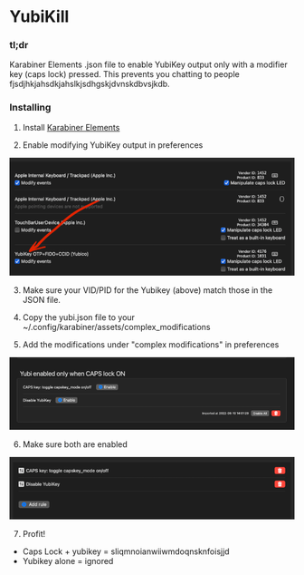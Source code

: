 # YubiKill

### tl;dr 
Karabiner Elements .json file to enable YubiKey output only with a modifier key (caps lock) pressed. This prevents you chatting to people fjsdjhkjahsdkjahslkjsdhgskjdvnskdbvsjkdb.

### Installing

1. Install [Karabiner Elements](https://karabiner-elements.pqrs.org)

2. Enable modifying YubiKey output in preferences

![Modifying YubiKey Output](img/yubi-switch.png)

3. Make sure your VID/PID for the Yubikey (above) match those in the JSON file.

4. Copy the yubi.json file to your ~/.config/karabiner/assets/complex_modifications

5. Add the modifications under "complex modifications" in preferences

![Complex Modifications](img/complex-options.png)

6. Make sure both are enabled

![Options](img/options.png)

7. Profit! 

- Caps Lock + yubikey = sliqmnoianwiiwmdoqnsknfoisjjd
- Yubikey alone = ignored
